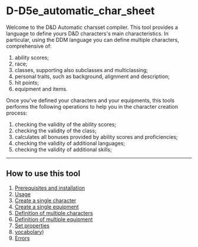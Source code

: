 # D-D5e_automatic_char_sheet
Welcome to the D&D Automatic charsset compiler. This tool provides a language to define
yours D&D characters's main characteristics. In particular, using the DDM language you can 
define multiple characters, comprehensive of:
1. ability scores;
2. race;
3. classes, supporting also subclasses and multiclassing;
4. personal traits, such as background, alignment and description;
5. hit points;
6. equipment and items.

Once you've defined your characters and your equipments, this tools performs the following
operations to help you in the character creation process:
1. checking the validity of the ability scores;
2. checking the validity of the class;
3. calculates all bonuses provided by ability scores and proficiencies;
4. checking the validity of additional languages;
5.  checking the validity of additional skills;

---
## How to use this tool
1. [Prerequisites and installation](./doc/Req_Inst.md)
2. [Usage](./doc/usage.md)
3. [Create a single character](./doc/SingleChar.md)
4. [Create a single equipment](./doc/SingleEquip.md)
5. [Definition of multiple characters](./doc/mulChar.md)
6. [Definition of multiple equipment](./doc/mulEquip.md)
7. [Set properties](./doc/settings.md)
8. [vocabolary](./doc/vocab.md))
9. [Errors](./doc/errors.md)
